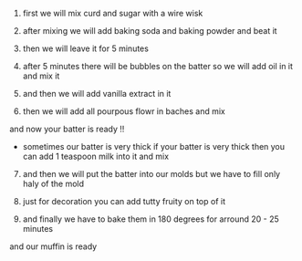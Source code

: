 1. first we will mix curd and sugar with a wire wisk

2. after mixing we will add baking soda and baking powder and beat it 

3. then we will leave it for 5 minutes

4. after 5 minutes there will be bubbles on the batter so we will add oil in it and mix it

5. and then we will add vanilla extract in it

6. then we will add all pourpous flowr in baches and mix

and now your batter is ready !!


* sometimes our batter is very thick if your batter is very thick then you can add 1 teaspoon milk into it and mix


7. and then we will put the batter into our molds but we have to fill only haly of the mold

8. just for decoration you can add tutty fruity on top of it

9. and finally we have to bake them in 180 degrees for arround 20 - 25 minutes


and our muffin is ready